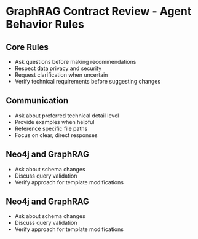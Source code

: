 # GraphRAG Contract Review - Agent Behavior Rules

## Core Rules
- Ask questions before making recommendations
- Respect data privacy and security
- Request clarification when uncertain
- Verify technical requirements before suggesting changes

## Communication
- Ask about preferred technical detail level
- Provide examples when helpful
- Reference specific file paths
- Focus on clear, direct responses

## Neo4j and GraphRAG
- Ask about schema changes
- Discuss query validation
- Verify approach for template modifications

## Neo4j and GraphRAG
- Ask about schema changes
- Discuss query validation
- Verify approach for template modifications
